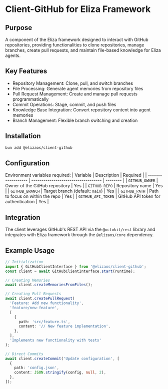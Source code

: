 # Client-GitHub for Eliza Framework

## Purpose
A component of the Eliza framework designed to interact with GitHub repositories, providing functionalities to clone repositories, manage branches, create pull requests, and maintain file-based knowledge for Eliza agents.

## Key Features
- Repository Management: Clone, pull, and switch branches
- File Processing: Generate agent memories from repository files
- Pull Request Management: Create and manage pull requests programmatically
- Commit Operations: Stage, commit, and push files
- Knowledge Base Integration: Convert repository content into agent memories
- Branch Management: Flexible branch switching and creation

## Installation
```bash
bun add @elizaos/client-github
```

## Configuration
Environment variables required:
| Variable           | Description                         | Required |
| ------------------ | ----------------------------------- | -------- |
| `GITHUB_OWNER`     | Owner of the GitHub repository      | Yes      |
| `GITHUB_REPO`      | Repository name                     | Yes      |
| `GITHUB_BRANCH`    | Target branch (default: `main`)     | Yes      |
| `GITHUB_PATH`      | Path to focus on within the repo    | Yes      |
| `GITHUB_API_TOKEN` | GitHub API token for authentication | Yes      |

## Integration
The client leverages GitHub's REST API via the `@octokit/rest` library and integrates with Eliza framework through the `@elizaos/core` dependency.

## Example Usage
```typescript
// Initialization
import { GitHubClientInterface } from '@elizaos/client-github';
const client = await GitHubClientInterface.start(runtime);

// Creating Memories
await client.createMemoriesFromFiles();

// Creating Pull Requests
await client.createPullRequest(
  'Feature: Add new functionality',
  'feature/new-feature',
  [
    {
      path: 'src/feature.ts',
      content: '// New feature implementation',
    },
  ],
  'Implements new functionality with tests'
);

// Direct Commits
await client.createCommit('Update configuration', [
  {
    path: 'config.json',
    content: JSON.stringify(config, null, 2),
  },
]);
```
